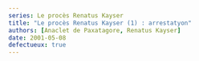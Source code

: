 ```yaml
---
series: Le procès Renatus Kayser
title: "Le procès Renatus Kayser (1) : arrestatyon"
authors: [Anaclet de Paxatagore, Renatus Kayser]
date: 2001-05-08
defectueux: true
---
```

